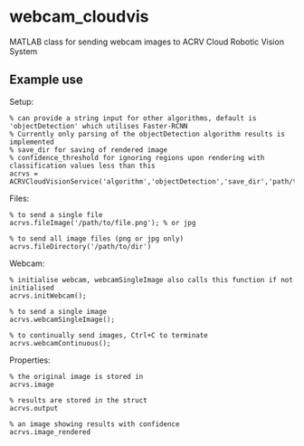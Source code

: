 # webcam_cloudvis
MATLAB class for sending webcam images to ACRV Cloud Robotic Vision System

## Example use

Setup:
```
% can provide a string input for other algorithms, default is 'objectDetection' which utilises Faster-RCNN
% Currently only parsing of the objectDetection algorithm results is implemented
% save_dir for saving of rendered image
% confidence_threshold for ignoring regions upon rendering with classification values less than this
acrvs = ACRVCloudVisionService('algorithm','objectDetection','save_dir','path/to/save/dir','confidence_threshold',0.1);
```

Files:
```
% to send a single file
acrvs.fileImage('/path/to/file.png'); % or jpg

% to send all image files (png or jpg only)
acrvs.fileDirectory('/path/to/dir')
```

Webcam:
```
% initialise webcam, webcamSingleImage also calls this function if not initialised
acrvs.initWebcam();

% to send a single image
acrvs.webcamSingleImage();

% to continually send images, Ctrl+C to terminate
acrvs.webcamContinuous();
```

Properties:
```
% the original image is stored in
acrvs.image

% results are stored in the struct
acrvs.output

% an image showing results with confidence
acrvs.image_rendered
```
